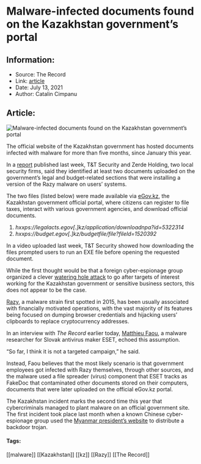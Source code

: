 # Malware-infected documents found on the Kazakhstan government’s portal
### 

## Information:
+ Source: The Record
+ Link: [article](https://therecord.media/malware-infected-documents-found-on-kazakhstan-government-portals/)
+ Date: July 13, 2021
+ Author: Catalin Cimpanu


## Article:
![Malware-infected documents found on the Kazakhstan government’s portal](https://therecord.media/wp-content/uploads/2021/07/Astana-Kazakhstan.jpg)

The official website of the Kazakhstan government has hosted documents infected with malware for more than five months, since January this year.


In a [report](https://tntsecure.kz/en/article_7.html) published last week, T&T Security and Zerde Holding, two local security firms, said they identified at least two documents uploaded on the government’s legal and budget-related sections that were installing a version of the Razy malware on users’ systems.


The two files (listed below) were made available via [eGov.kz](https://egov.kz/), the Kazakhstan government official portal, where citizens can register to file taxes, interact with various government agencies, and download official documents.


1. *hxxps://legalacts.egov[.]kz/application/downloadnpa?id=5322314*
2. *hxxps://budget.egov[.]kz/budgetfile/file?fileId=1520392*


In a video uploaded last week, T&T Security showed how downloading the files prompted users to run an EXE file before opening the requested document.





While the first thought would be that a foreign cyber-espionage group organized a clever [watering hole attack](https://en.wikipedia.org/wiki/Watering_hole_attack) to go after targets of interest working for the Kazakhstan government or sensitive business sectors, this does not appear to be the case.


[Razy](https://securelist.com/razy-in-search-of-cryptocurrency/89485/), a malware strain first spotted in 2015, has been usually associated with financially motivated operations, with the vast majority of its features being focused on dumping browser credentials and hijacking users’ clipboards to replace cryptocurrency addresses.


In an interview with *The Record* earlier today, [Matthieu Faou](https://twitter.com/matthieu_faou), a malware researcher for Slovak antivirus maker ESET, echoed this assumption.


“So far, I think it is not a targeted campaign,” he said.


Instead, Faou believes that the most likely scenario is that government employees got infected with Razy themselves, through other sources, and the malware used a file spreader (virus) component that ESET tracks as FakeDoc that contaminated other documents stored on their computers, documents that were later uploaded on the official eGov.kz portal.


The Kazakhstan incident marks the second time this year that cybercriminals managed to plant malware on an official government site. The first incident took place last month when a known Chinese cyber-espionage group used the [Myanmar president’s website](https://therecord.media/backdoor-malware-found-on-the-myanmar-presidents-website-again/) to distribute a backdoor trojan.





#### Tags:
[[malware]] [[Kazakhstan]] [[kz]] [[Razy]] [[The Record]]
